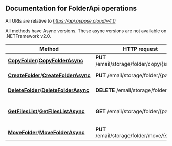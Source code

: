 

## Documentation for FolderApi operations

All URIs are relative to *https://api.aspose.cloud/v4.0*

All methods have Async versions. These async versions are not available on .NETFramework v2.0.

Method | HTTP request | Description
------------- | ------------- | -------------
[**CopyFolder**](FolderApi.md#CopyFolder)/[**CopyFolderAsync**](FolderApi.md#CopyFolderAsync)| **PUT** /email/storage/folder/copy/{srcPath}| Copy folder
[**CreateFolder**](FolderApi.md#CreateFolder)/[**CreateFolderAsync**](FolderApi.md#CreateFolderAsync)| **PUT** /email/storage/folder/{path}| Create the folder
[**DeleteFolder**](FolderApi.md#DeleteFolder)/[**DeleteFolderAsync**](FolderApi.md#DeleteFolderAsync)| **DELETE** /email/storage/folder/{path}| Delete folder
[**GetFilesList**](FolderApi.md#GetFilesList)/[**GetFilesListAsync**](FolderApi.md#GetFilesListAsync)| **GET** /email/storage/folder/{path}| Get all files and folders within a folder
[**MoveFolder**](FolderApi.md#MoveFolder)/[**MoveFolderAsync**](FolderApi.md#MoveFolderAsync)| **PUT** /email/storage/folder/move/{srcPath}| Move folder




